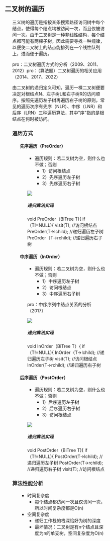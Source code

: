 <div style="float: left; width: 64%; padding: 1%;">
    
## 二叉树的遍历

<ul>

三义树的遍历是指按某条搜索路径访问树中每个结点，使得每个结点均被访问一次，而且仅被访问一次。由于二叉树是一种非线性结构，每个结点都可能有两棵子树，因此需要寻找一种规律，以便使二叉树上的结点能排列在一个线性队列上，进而便于遍历。

pro：二叉树遍历方式的分析（2009、2011、2012）pro：（算法题）二叉树遍历的相关应用（2014、2017、2022）

由二叉树的递归定义可知，遍历一棵二叉树便要决定对根结点N、左子树L和右子树R的访问顺序。按照先遍历左子树再遍历右子树的原则，常见的遍历次序有先序（NLR）、中序（LNR）和后序（LRN）三种遍历算法，其中"序"指的是根结点在何时被访问。

### 遍历方式

<ul>

#### 先序遍历（PreOrder）

<ul>

- 遍历规则：若二叉树为空，则什么也不做；否则
  - 1）访问根结点
  - 2）先序遍历左子树
  - 3）先序遍历右子树

![](https://cdn-mineru.openxlab.org.cn/model-mineru/prod/bb476333d53f3ddbbf63ed5dee671597c8d51d49b039178da94fd12e16d3cb6c.jpg)

##### 递归算法实现

void PreOrder（BiTree T){
    if（T!=NULL){
        visit(T);  //访问根结点
        PreOrder(T->lchild);  //递归遍历左子树
        PreOrder（T->rchild);  //递归遍历右子树

</ul>

#### 中序遍历（InOrder）

<ul>

- 遍历规则：若二叉树为空，则什么也不做；否则
  - 1）中序遍历左子树
  - 2）访问根结点
  - 3）中序遍历右子树

pro：中序序列中结点关系的分析（2017）

![](https://cdn-mineru.openxlab.org.cn/model-mineru/prod/5a7a1e8979699afa63f476d125c173136bfd388f5b6d78a36bb8bedfd9462925.jpg)

##### 递归算法实现

void InOrder（BiTree T）{
    if（T!=NULL){
        InOrder（T->lchild);  //递归遍历左子树
        visit(T);  //访问根结点
        InOrder(T->rchild);  //递归遍历右子树

</ul>

#### 后序遍历（PostOrder）

<ul>

- 遍历规则：若二叉树为空，则什么也不做；否则
  - 1）后序遍历左子树
  - 2）后序遍历右子树
  - 3）访问根结点

![](https://cdn-mineru.openxlab.org.cn/model-mineru/prod/83d65a43ce1d35fa50d330ff9b10a6426b21fdcc73aff5dc92b3166bd085a05b.jpg)

##### 递归算法实现

void PostOrder（BiTree T){
    if（T!=NULL){
        PostOrder(T->lchild);  //递归遍历左子树
        PostOrder(T->rchild);  //递归遍历右子树
        visit(T);  //访问根结点

</ul>
</ul>

### 算法性能分析

<ul>

- 时间复杂度
  - 每个结点都访问一次且仅访问一次，所以时间复杂度都是O(n)
- 空间复杂度
  - 递归工作栈的栈深恰好为树的深度
  - 最坏情况：二叉树是有n个结点且深度为n的单支树，空间复杂度为O(n)

</ul>    

</div>
<div style="float: right; width: 26%; padding: 1%;">

</div>
<div style="clear: both;"></div>
